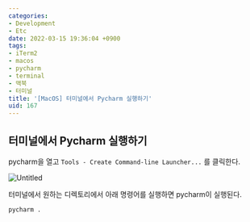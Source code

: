 ```yaml
---
categories:
- Development
- Etc
date: 2022-03-15 19:36:04 +0900
tags:
- iTerm2
- macos
- pycharm
- terminal
- 맥북
- 터미널
title: '[MacOS] 터미널에서 Pycharm 실행하기'
uid: 167
---
```


## 터미널에서 Pycharm 실행하기

pycharm을 열고 `Tools - Create Command-line Launcher...` 를 클릭한다.

![Untitled](https://i.imgur.com/jDihAya.png)

터미널에서 원하는 디렉토리에서 아래 명령어를 실행하면 pycharm이 실행된다.

```bash
pycharm .
```